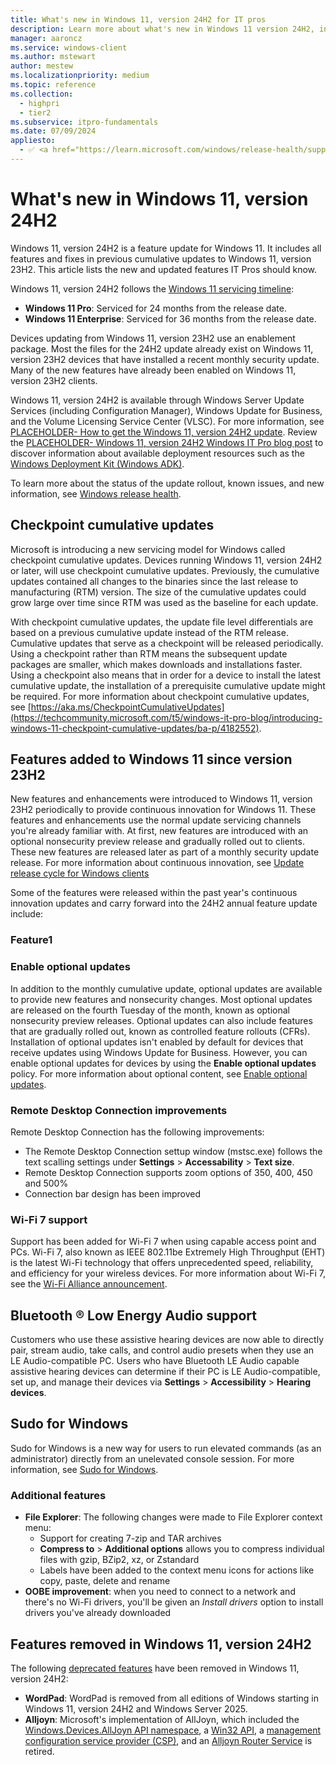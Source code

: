 ```yaml
---
title: What's new in Windows 11, version 24H2 for IT pros
description: Learn more about what's new in Windows 11 version 24H2, including servicing updates, Windows Subsystem for Linux, the latest CSPs, and more.
manager: aaroncz
ms.service: windows-client
ms.author: mstewart
author: mestew
ms.localizationpriority: medium
ms.topic: reference
ms.collection:
  - highpri
  - tier2
ms.subservice: itpro-fundamentals
ms.date: 07/09/2024
appliesto:
  - ✅ <a href="https://learn.microsoft.com/windows/release-health/supported-versions-windows-client" target="_blank">Windows 11, version 24H2</a>
---
```


# What's new in Windows 11, version 24H2
<!--8631988-->
Windows 11, version 24H2 is a feature update for Windows 11. It includes all features and fixes in previous cumulative updates to Windows 11, version 23H2. This article lists the new and updated features IT Pros should know.

Windows 11, version 24H2 follows the [Windows 11 servicing timeline](/lifecycle/faq/windows#windows-11):

- **Windows 11 Pro**: Serviced for 24 months from the release date.
- **Windows 11 Enterprise**: Serviced for 36 months from the release date.

Devices updating from Windows 11, version 23H2 use an enablement package. Most the files for the 24H2 update already exist on Windows 11, version 23H2 devices that have installed a recent monthly security update. Many of the new features have already been enabled on Windows 11, version 23H2 clients. <!-- However, some features are just in an inactive and dormant state because they are under [temporary enterprise feature control](temporary-enterprise-feature-control.md). These new features remain dormant until they're turned on through the enablement package, a small, quick-to-install switch that activates all of the Windows 11, version 24H2 features. -->

Windows 11, version 24H2 is available through Windows Server Update Services (including Configuration Manager), Windows Update for Business, and the Volume Licensing Service Center (VLSC). For more information, see [PLACEHOLDER- How to get the Windows 11, version 24H2 update](https://blogs.windows.com/windowsexperience/?p=178531). Review the [PLACEHOLDER- Windows 11, version 24H2 Windows IT Pro blog post](https://aka.ms/new-in-24H2) to discover information about available deployment resources such as the [Windows Deployment Kit (Windows ADK)](/windows-hardware/get-started/adk-install).


To learn more about the status of the update rollout, known issues, and new information, see [Windows release health](/windows/release-health/).

<!--
## Features no longer under temporary enterprise control

[Temporary enterprise feature control](temporary-enterprise-feature-control.md) temporarily turns off certain features that were introduced during monthly cumulative updates for managed Windows 11, version 23H2 devices. For the purposes of temporary enterprise control, a system is considered managed if it's configured to get updates from Windows Update for Business or [Windows Server Update Services (WSUS)](/windows-server/administration/windows-server-update-services/get-started/windows-server-update-services-wsus). Clients that get updates from Microsoft Configuration Manager and Microsoft Intune are considered managed since their updates ultimately come from WSUS or Windows Updates for Business.

When a managed Windows 11, version 23H2 device installs [version 24H2](https://support.microsoft.com/kb/5027397), the following features will no longer be under temporary enterprise feature control:

| Feature | KB article where the feature was introduced | 
|---|---|
| PLACEHOLDER Touch-optimized taskbar for 2-in-1 devices  | [February 28, 2023 - KB5022913](https://support.microsoft.com/kb/5022913)  | 


-->
## Checkpoint cumulative updates
<!--8769182--> 
Microsoft is introducing a new servicing model for Windows called checkpoint cumulative updates. Devices running Windows 11, version 24H2 or later, will use checkpoint cumulative updates. Previously, the cumulative updates contained all changes to the binaries since the last release to manufacturing (RTM) version. The size of the cumulative updates could grow large over time since RTM was used as the baseline for each update.

With checkpoint cumulative updates, the update file level differentials are based on a previous cumulative update instead of the RTM release. Cumulative updates that serve as a checkpoint will be released periodically. Using a checkpoint rather than RTM means the subsequent update packages are smaller, which makes downloads and installations faster. Using a checkpoint also means that in order for a device to install the latest cumulative update, the installation of a prerequisite cumulative update might be required. For more information about checkpoint cumulative updates, see [https://aka.ms/CheckpointCumulativeUpdates](https://techcommunity.microsoft.com/t5/windows-it-pro-blog/introducing-windows-11-checkpoint-cumulative-updates/ba-p/4182552).


## Features added to Windows 11 since version 23H2

New features and enhancements were introduced to Windows 11, version 23H2 periodically to provide continuous innovation for Windows 11. These features and enhancements use the normal update servicing channels you're already familiar with. At first, new features are introduced with an optional nonsecurity preview release and gradually rolled out to clients. These new features are released later as part of a monthly security update release. For more information about continuous innovation, see [Update release cycle for Windows clients](/windows/deployment/update/release-cycle#continuous-innovation-for-windows-11) 

Some of the features were released within the past year's continuous innovation updates and carry forward into the 24H2 annual feature update include:


### Feature1
<!--max-->


### Enable optional updates
<!--7991583-->
In addition to the monthly cumulative update, optional updates are available to provide new features and nonsecurity changes. Most optional updates are released on the fourth Tuesday of the month, known as optional nonsecurity preview releases. Optional updates can also include features that are gradually rolled out, known as controlled feature rollouts (CFRs). Installation of optional updates isn't enabled by default for devices that receive updates using Windows Update for Business. However, you can enable optional updates for devices by using the **Enable optional updates** policy. For more information about optional content, see [Enable optional updates](/windows/deployment/update/waas-configure-wufb#enable-optional-updates).

### Remote Desktop Connection improvements

Remote Desktop Connection has the following improvements:
- The Remote Desktop Connection settup window (mstsc.exe) follows the text scalling settings under **Settings** > **Accessability** > **Text size**. 
- Remote Desktop Connection supports zoom options of 350, 400, 450 and 500%
- Connection bar design has been improved 

### Wi-Fi 7 support
<!--8850300-->
Support has been added for Wi-Fi 7 when using capable access point and PCs. Wi-Fi 7, also known as IEEE 802.11be Extremely High Throughput (EHT) is the latest Wi-Fi technology that offers unprecedented speed, reliability, and efficiency for your wireless devices. For more information about Wi-Fi 7, see the [Wi-Fi Alliance announcement](https://www.wi-fi.org/discover-wi-fi/wi-fi-7).

## Bluetooth &#174; Low Energy Audio support

Customers who use these assistive hearing devices are now able to directly pair, stream audio, take calls, and control audio presets when they use an LE Audio-compatible PC. Users who have Bluetooth LE Audio capable assistive hearing devices can determine if their PC is LE Audio-compatible, set up, and manage their devices via **Settings** > **Accessibility** > **Hearing devices**.  

## Sudo for Windows

Sudo for Windows is a new way for users to run elevated commands (as an administrator) directly from an unelevated console session. For more information, see [Sudo for Windows](/windows/sudo/).

### Additional features
<!--notable UX items for IT pros from other updates-->

- **File Explorer**: The following changes were made to File Explorer context menu:
  - Support for creating 7-zip and TAR archives
  - **Compress to** > **Additional options** allows you to compress individual files with gzip, BZip2, xz, or Zstandard 
  - Labels have been added to the context menu icons for actions like copy, paste, delete and rename
- **OOBE improvement**: when you need to connect to a network and there's no Wi-Fi drivers, you'll be given an *Install drivers* option to install drivers you've already downloaded

## Features removed in Windows 11, version 24H2

The following [deprecated features](deprecated-features.md) have been removed in Windows 11, version 24H2:

- **WordPad**: WordPad is removed from all editions of Windows starting in Windows 11, version 24H2 and Windows Server 2025. <!--8254696, 8494641-->
- **Alljoyn**: Microsoft's implementation of AllJoyn, which included the [Windows.Devices.AllJoyn API namespace](/uwp/api/windows.devices.alljoyn), a [Win32 API](/windows/win32/api/_alljoyn/), a [management configuration service provider (CSP)](/windows/client-management/mdm/alljoynmanagement-csp), and an [Alljoyn Router Service](/windows-server/security/windows-services/security-guidelines-for-disabling-system-services-in-windows-server#alljoyn-router-service) is retired.<!--8396030-->

